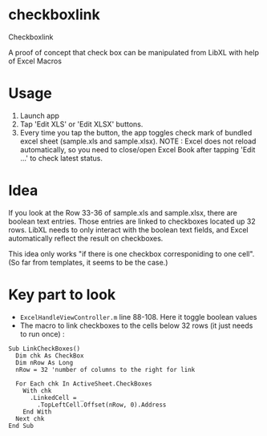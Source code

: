 checkboxlink
============

Checkboxlink

A proof of concept that check box can be manipulated from LibXL with help of Excel Macros

# Usage

1. Launch app
2. Tap 'Edit XLS' or 'Edit XLSX' buttons.
3. Every time you tap the button, the app toggles check mark of bundled excel sheet (sample.xls and sample.xlsx).
NOTE : Excel does not reload automatically, so you need to close/open Excel Book after tapping 'Edit ...' to check latest status.

# Idea

If you look at the Row 33-36 of sample.xls and sample.xlsx, there are boolean text entries. Those entries are linked to checkboxes located up 32 rows. LibXL needs to only interact with the boolean text fields, and Excel automatically reflect the result on checkboxes.

This idea only works "if there is one checkbox corresponiding to one cell". (So far from templates, it seems to be the case.)

# Key part to look
* `ExcelHandleViewController.m` line 88-108. Here it toggle boolean values
* The macro to link checkboxes to the cells below 32 rows (it just needs to run once) : 
```
Sub LinkCheckBoxes()
  Dim chk As CheckBox
  Dim nRow As Long
  nRow = 32 'number of columns to the right for link

  For Each chk In ActiveSheet.CheckBoxes
    With chk
      .LinkedCell = _
        .TopLeftCell.Offset(nRow, 0).Address
    End With
  Next chk
End Sub
```
